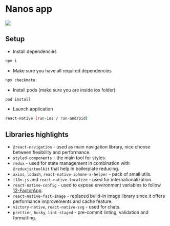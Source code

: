 # Nanos app

![](./data/preview.gif)

## Setup

-   Install dependencies

```sh
npm i
```

-   Make sure you have all required dependencies

```sh
npx checkmate
```

-   Install pods (make sure you are inside ios folder)

```sh
pod install
```

-   Launch application

```sh
react-native (run-ios / run-android)
```

## Libraries highlights

-   `@react-navigation` - used as main navigation library, nice choose between flexibility and performance.
-   `styled-components` - the main tool for styles.
-   `redux` - used for state management in combination with `@reduxjs/toolkit` that help in boilerplate reducing.
-   `axios`, `lodash`, `react-native-iphone-x-helper` - pack of small utils.
-   `i18n-js` and `react-native-localize` - used for internationalization.
-   `react-native-config` - used to expose environment variables to follow [12-FactorApp](https://12factor.net/config).
-   `react-native-fast-image` - replaced build-in image library since it offers performance improvements and cache feature.
-   `victory-native`, `react-native-svg` - used for chats.
-   `prettier`, `husky`, `lint-staged` - pre-commit linting, validation and formatting.
